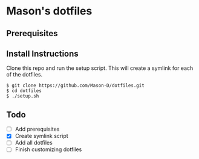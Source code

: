 # Mason's dotfiles

## Prerequisites

## Install Instructions

Clone this repo and run the setup script. This will create a symlink for each of the dotfiles.
```
$ git clone https://github.com/Mason-D/dotfiles.git
$ cd dotfiles
$ ./setup.sh
```

## Todo
- [ ] Add prerequisites
- [X] Create symlink script
- [ ] Add all dotfiles
- [ ] Finish customizing dotfiles
